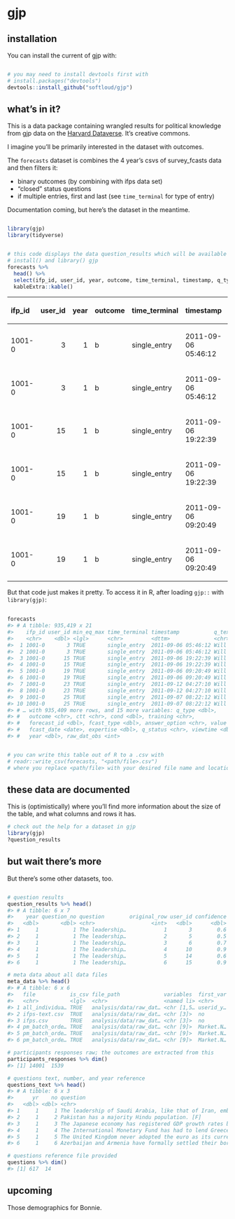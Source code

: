
<!-- README.md is generated from README.Rmd. Please edit that file -->

# gjp

<!-- badges: start -->

<!-- badges: end -->

## installation

You can install the current of gjp with:

``` r

# you may need to install devtools first with
# install.packages("devtools")
devtools::install_github("softloud/gjp")
```

## what’s in it?

This is a data package containing wrangled results for political
knowledge from gjp data on the [Harvard
Dataverse](https://dataverse.harvard.edu/dataset.xhtml?persistentId=doi:10.7910/DVN/BPCDH5).
It’s creative commons.

I imagine you’ll be primarily interested in the dataset with outcomes.

The `forecasts` dataset is combines the 4 year’s csvs of survey\_fcasts
data and then filters it:

  - binary outcomes (by combining with ifps data set)
  - “closed” status questions
  - if multiple entries, first and last (see `time_terminal` for type of
    entry)

Documentation coming, but here’s the dataset in the meantime.

``` r

library(gjp)
library(tidyverse)


# this code displays the data question_results which will be available once you 
# install() and library() gjp
forecasts %>% 
  head() %>% 
  select(ifp_id, user_id, year, outcome, time_terminal, timestamp, q_type,  q_status) %>% # remove question text for formatting
  kableExtra::kable()
```

<table>

<thead>

<tr>

<th style="text-align:left;">

ifp\_id

</th>

<th style="text-align:right;">

user\_id

</th>

<th style="text-align:right;">

year

</th>

<th style="text-align:left;">

outcome

</th>

<th style="text-align:left;">

time\_terminal

</th>

<th style="text-align:left;">

timestamp

</th>

<th style="text-align:right;">

q\_type

</th>

<th style="text-align:left;">

q\_status

</th>

</tr>

</thead>

<tbody>

<tr>

<td style="text-align:left;">

1001-0

</td>

<td style="text-align:right;">

3

</td>

<td style="text-align:right;">

1

</td>

<td style="text-align:left;">

b

</td>

<td style="text-align:left;">

single\_entry

</td>

<td style="text-align:left;">

2011-09-06 05:46:12

</td>

<td style="text-align:right;">

0

</td>

<td style="text-align:left;">

closed

</td>

</tr>

<tr>

<td style="text-align:left;">

1001-0

</td>

<td style="text-align:right;">

3

</td>

<td style="text-align:right;">

1

</td>

<td style="text-align:left;">

b

</td>

<td style="text-align:left;">

single\_entry

</td>

<td style="text-align:left;">

2011-09-06 05:46:12

</td>

<td style="text-align:right;">

0

</td>

<td style="text-align:left;">

closed

</td>

</tr>

<tr>

<td style="text-align:left;">

1001-0

</td>

<td style="text-align:right;">

15

</td>

<td style="text-align:right;">

1

</td>

<td style="text-align:left;">

b

</td>

<td style="text-align:left;">

single\_entry

</td>

<td style="text-align:left;">

2011-09-06 19:22:39

</td>

<td style="text-align:right;">

0

</td>

<td style="text-align:left;">

closed

</td>

</tr>

<tr>

<td style="text-align:left;">

1001-0

</td>

<td style="text-align:right;">

15

</td>

<td style="text-align:right;">

1

</td>

<td style="text-align:left;">

b

</td>

<td style="text-align:left;">

single\_entry

</td>

<td style="text-align:left;">

2011-09-06 19:22:39

</td>

<td style="text-align:right;">

0

</td>

<td style="text-align:left;">

closed

</td>

</tr>

<tr>

<td style="text-align:left;">

1001-0

</td>

<td style="text-align:right;">

19

</td>

<td style="text-align:right;">

1

</td>

<td style="text-align:left;">

b

</td>

<td style="text-align:left;">

single\_entry

</td>

<td style="text-align:left;">

2011-09-06 09:20:49

</td>

<td style="text-align:right;">

0

</td>

<td style="text-align:left;">

closed

</td>

</tr>

<tr>

<td style="text-align:left;">

1001-0

</td>

<td style="text-align:right;">

19

</td>

<td style="text-align:right;">

1

</td>

<td style="text-align:left;">

b

</td>

<td style="text-align:left;">

single\_entry

</td>

<td style="text-align:left;">

2011-09-06 09:20:49

</td>

<td style="text-align:right;">

0

</td>

<td style="text-align:left;">

closed

</td>

</tr>

</tbody>

</table>

But that code just makes it pretty. To access it in R, after loading
`gjp::` with `library(gjp)`:

``` r
 
forecasts
#> # A tibble: 935,419 x 21
#>    ifp_id user_id min_eq_max time_terminal timestamp           q_text
#>    <chr>    <dbl> <lgl>      <chr>         <dttm>              <chr> 
#>  1 1001-0       3 TRUE       single_entry  2011-09-06 05:46:12 Will …
#>  2 1001-0       3 TRUE       single_entry  2011-09-06 05:46:12 Will …
#>  3 1001-0      15 TRUE       single_entry  2011-09-06 19:22:39 Will …
#>  4 1001-0      15 TRUE       single_entry  2011-09-06 19:22:39 Will …
#>  5 1001-0      19 TRUE       single_entry  2011-09-06 09:20:49 Will …
#>  6 1001-0      19 TRUE       single_entry  2011-09-06 09:20:49 Will …
#>  7 1001-0      23 TRUE       single_entry  2011-09-12 04:27:10 Will …
#>  8 1001-0      23 TRUE       single_entry  2011-09-12 04:27:10 Will …
#>  9 1001-0      25 TRUE       single_entry  2011-09-07 08:22:12 Will …
#> 10 1001-0      25 TRUE       single_entry  2011-09-07 08:22:12 Will …
#> # … with 935,409 more rows, and 15 more variables: q_type <dbl>,
#> #   outcome <chr>, ctt <chr>, cond <dbl>, training <chr>,
#> #   forecast_id <dbl>, fcast_type <dbl>, answer_option <chr>, value <dbl>,
#> #   fcast_date <date>, expertise <dbl>, q_status <chr>, viewtime <dbl>,
#> #   year <dbl>, raw_dat_obs <int>


# you can write this table out of R to a .csv with 
# readr::write_csv(forecasts, "<path/file>.csv") 
# where you replace <path/file> with your desired file name and location.
```

## these data are documented

This is (optimistically) where you’ll find more information about the
size of the table, and what columns and rows it has.

``` r
# check out the help for a dataset in gjp
library(gjp)
?question_results
```

## but wait there’s more

But there’s some other datasets, too.

``` r

# question results
question_results %>% head()
#> # A tibble: 6 x 7
#>    year question_no question        original_row user_id confidence outcome
#>   <dbl>       <dbl> <chr>                  <int>   <dbl>      <dbl>   <dbl>
#> 1     1           1 The leadership…            1       3        0.6       0
#> 2     1           1 The leadership…            2       5        0.5       1
#> 3     1           1 The leadership…            3       6        0.7       1
#> 4     1           1 The leadership…            4      10        0.9       1
#> 5     1           1 The leadership…            5      14        0.6       1
#> 6     1           1 The leadership…            6      15        0.9       1

# meta data about all data files
meta_data %>% head()
#> # A tibble: 6 x 6
#>   file           is_csv file_path              variables  first_var pk_flag
#>   <chr>          <lgl>  <chr>                  <named li> <chr>     <lgl>  
#> 1 all_individua… TRUE   analysis/data/raw_dat… <chr [1,5… userid_y… TRUE   
#> 2 ifps-text.csv  TRUE   analysis/data/raw_dat… <chr [3]>  no        FALSE  
#> 3 ifps.csv       TRUE   analysis/data/raw_dat… <chr [3]>  no        FALSE  
#> 4 pm_batch_orde… TRUE   analysis/data/raw_dat… <chr [9]>  Market.N… FALSE  
#> 5 pm_batch_orde… TRUE   analysis/data/raw_dat… <chr [9]>  Market.N… FALSE  
#> 6 pm_batch_orde… TRUE   analysis/data/raw_dat… <chr [9]>  Market.N… FALSE

# participants responses raw; the outcomes are extracted from this
participants_responses %>% dim()
#> [1] 14001  1539

# questions text, number, and year reference
questions_text %>% head()
#> # A tibble: 6 x 3
#>      yr    no question                                                     
#>   <dbl> <dbl> <chr>                                                        
#> 1     1     1 The leadership of Saudi Arabia, like that of Iran, embraces …
#> 2     1     2 Pakistan has a majority Hindu population. [F]                
#> 3     1     3 The Japanese economy has registered GDP growth rates between…
#> 4     1     4 The International Monetary Fund has had to lend Greece many …
#> 5     1     5 The United Kingdom never adopted the euro as its currency. […
#> 6     1     6 Azerbaijan and Armenia have formally settled their border di…

# questions reference file provided
questions %>% dim()
#> [1] 617  14
```

## upcoming

Those demographics for Bonnie.
